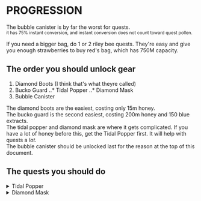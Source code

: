 PROGRESSION
=====
The bubble canister is by far the worst for quests.<br>
<sub>it has 75% instant conversion, and instant conversion does not count toward quest pollen.</sub>

If you need a bigger bag, do 1 or 2 riley bee quests. They're easy and give you enough strawberries to buy red's bag, which has 750M capacity.

The order you should unlock gear
-----
1. Diamond Boots (I think that's what theyre called)
2. Bucko Guard
..* Tidal Popper
..* Diamond Mask
4. Bubble Canister

The diamond boots are the easiest, costing only 15m honey.<br>
The bucko guard is the second easiest, costing 200m honey and 150 blue extracts.<br>
The tidal popper and diamond mask are where it gets complicated. If you have a lot of honey before this, get the Tidal Popper first. It will help with quests a <i>lot.</i><br>
The bubble canister should be unlocked last for the reason at the top of this document.

The quests you should do
-----
<details>
  <summary>Tidal Popper</summary>
  Bucko Bee quests are really all you need.<br>
  It'll give you the blueberries and everything for Tidal Popper. <i>I</i> did Shadow Bear's last quest before this <sub>because its easy and gives 9999 blueberries</sub> but you could do it after.
</details>

<details>
  <summary>Diamond Mask</summary>
  1. Black bear - Gives 1 diamond egg on one of the later quests.<br>
  2. Brown bear - Gives 1 diamond egg (23rd quest)<br>
  3. Shadow bear - Last quest gives 3 diamond eggs<br>
  ..* <sub> Sage Journey 10 gives 2 diamond eggs, but requires you to collect 250b of any pollen. do sage journey 9 though and just get it over time if you don't want to do brown bear</sub><br>
</details>
